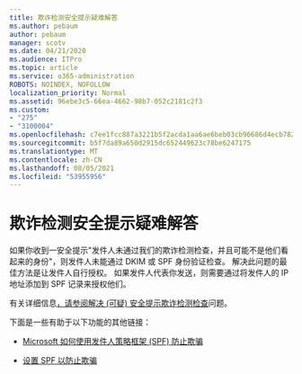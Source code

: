 ```yaml
---
title: 欺诈检测安全提示疑难解答
ms.author: pebaum
author: pebaum
manager: scotv
ms.date: 04/21/2020
ms.audience: ITPro
ms.topic: article
ms.service: o365-administration
ROBOTS: NOINDEX, NOFOLLOW
localization_priority: Normal
ms.assetid: 96ebe3c5-66ea-4662-98b7-052c2181c2f3
ms.custom:
- "275"
- "3100004"
ms.openlocfilehash: c7ee1fcc887a3221b5f2acda1aa6ae6beb03cb96686d4ecb7828a02f8ff48302
ms.sourcegitcommit: b5f7da89a650d2915dc652449623c78be6247175
ms.translationtype: MT
ms.contentlocale: zh-CN
ms.lasthandoff: 08/05/2021
ms.locfileid: "53955956"
---
```

# <a name="troubleshooting-the-safety-tip-for-fraud-detection-checks"></a>欺诈检测安全提示疑难解答

如果你收到一安全提示"发件人未通过我们的欺诈检测检查，并且可能不是他们看起来的身份"，则发件人未能通过 DKIM 或 SPF 身份验证检查。 解决此问题的最佳方法是让发件人自行授权。 如果发件人代表你发送，则需要通过将发件人的 IP 地址添加到 SPF 记录来授权他们。
  
有关详细信息[，请参阅解决 (可疑) 安全提示欺诈检测检查](https://blogs.msdn.microsoft.com/tzink/2016/11/02/troubleshooting-the-red-suspicious-safety-tip-for-fraud-detection-checks/)问题。
  
下面是一些有助于以下功能的其他链接：
  
- [Microsoft 如何使用发件人策略框架 (SPF) 防止欺骗](https://docs.microsoft.com/microsoft-365/security/office-365-security/how-office-365-uses-spf-to-prevent-spoofing)

- [设置 SPF 以防止欺骗](https://docs.microsoft.com/microsoft-365/security/office-365-security/set-up-spf-in-office-365-to-help-prevent-spoofing)
